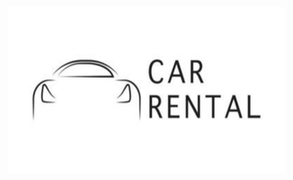 <img src="/images/background.jpg" height=300 width=1000 >

<html>
  <head>
    <style>
      table, th, td {
        border: 1px solid black;
        border-collapse: collapse;
      }
      th, td {
        padding: 8px;
      }
    </style>
    <script>
      function loadCars() {
        document.getElementById('table').innerHTML = 'Loading...';
        const options = {
          method: 'GET',
          headers: {
            'x-rapidapi-host': 'car-data.p.rapidapi.com',
            'x-rapidapi-key':'31c2c9240dmshb093261393c2f95p1ac6bajsn3bf7b947282a'
          }
        };
        fetch('https://car-data.p.rapidapi.com/cars?limit=10&page=0', options)
          .then(res => {
            if (!res.ok) {
              throw new Error('Failed to fetch data');
            }
            return res.json();
          })
          .then(data => {
            let output = '<table><tr><th>View Car</th><th>Make</th><th>Model</th><th>Year</th><th>Review Car</td></tr>';
            for (let i = 0; i < 10; i++) {
              output += '<tr>' +
                '<td><a href="/cars"><button>View Car</button></a></td>' +
                '<td>' + data[i].make + '</td>' +
                '<td>' + data[i].model + '</td>' +
                '<td>' + data[i].year + '</td>' +
                '<td><a href="/review"><button>Review Car</button></a></td>' +
                '</tr>';
            }
            output += '</table>';
            document.getElementById('table').innerHTML = output;
          })
          .catch(error => {
            document.getElementById('table').innerHTML = 'Error: ' + error.message;
          });
      }
    </script>
  </head>
  <body onload="loadCars()">
    <div id="table"></div>
  </body>
</html>
